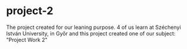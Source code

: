 # project-2

The project created for our leaning purpose. 
4 of us learn at Széchenyi István University, in Győr and this project created one of our subject: "Project Work 2"